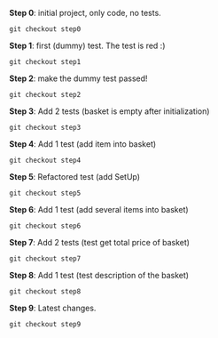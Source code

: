 **Step 0**: initial project, only code, no tests.

`git checkout step0`

**Step 1**: first (dummy) test. The test is red :)

`git checkout step1`

**Step 2**: make the dummy test passed!

`git checkout step2`

**Step 3**: Add 2 tests (basket is empty after initialization)

`git checkout step3`

**Step 4**: Add 1 test (add item into basket)

`git checkout step4`

**Step 5**: Refactored test (add SetUp)

`git checkout step5`

**Step 6**: Add 1 test (add several items into basket)

`git checkout step6`

**Step 7**: Add 2 tests (test get total price of basket)

`git checkout step7`

**Step 8**: Add 1 test (test description of the basket)

`git checkout step8`

**Step 9**: Latest changes.

`git checkout step9`


